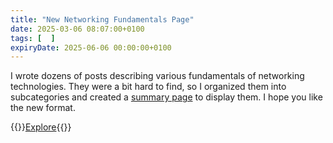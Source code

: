```yaml
---
title: "New Networking Fundamentals Page"
date: 2025-03-06 08:07:00+0100
tags: [  ]
expiryDate: 2025-06-06 00:00:00+0100
---
```

I wrote dozens of posts describing various fundamentals of networking technologies. They were a bit hard to find, so I organized them into subcategories and created a [summary page](/tag/networking-fundamentals/) to display them. I hope you like the new format.

{{<jump>}}[Explore](/tag/networking-fundamentals/){{</jump>}}
